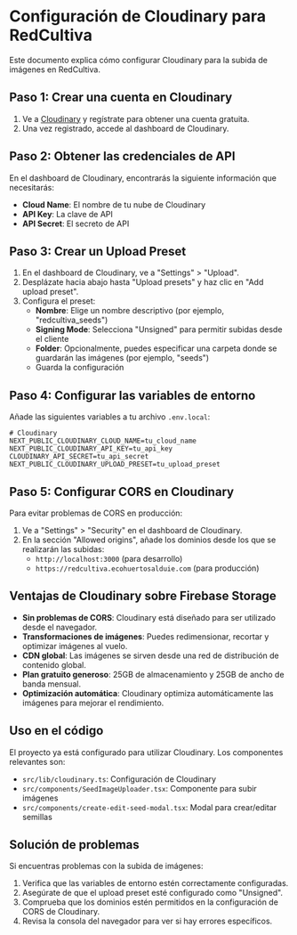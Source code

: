 # Configuración de Cloudinary para RedCultiva

Este documento explica cómo configurar Cloudinary para la subida de imágenes en RedCultiva.

## Paso 1: Crear una cuenta en Cloudinary

1. Ve a [Cloudinary](https://cloudinary.com/) y regístrate para obtener una cuenta gratuita.
2. Una vez registrado, accede al dashboard de Cloudinary.

## Paso 2: Obtener las credenciales de API

En el dashboard de Cloudinary, encontrarás la siguiente información que necesitarás:

- **Cloud Name**: El nombre de tu nube de Cloudinary
- **API Key**: La clave de API
- **API Secret**: El secreto de API

## Paso 3: Crear un Upload Preset

1. En el dashboard de Cloudinary, ve a "Settings" > "Upload".
2. Desplázate hacia abajo hasta "Upload presets" y haz clic en "Add upload preset".
3. Configura el preset:
   - **Nombre**: Elige un nombre descriptivo (por ejemplo, "redcultiva_seeds")
   - **Signing Mode**: Selecciona "Unsigned" para permitir subidas desde el cliente
   - **Folder**: Opcionalmente, puedes especificar una carpeta donde se guardarán las imágenes (por ejemplo, "seeds")
   - Guarda la configuración

## Paso 4: Configurar las variables de entorno

Añade las siguientes variables a tu archivo `.env.local`:

```
# Cloudinary
NEXT_PUBLIC_CLOUDINARY_CLOUD_NAME=tu_cloud_name
NEXT_PUBLIC_CLOUDINARY_API_KEY=tu_api_key
CLOUDINARY_API_SECRET=tu_api_secret
NEXT_PUBLIC_CLOUDINARY_UPLOAD_PRESET=tu_upload_preset
```

## Paso 5: Configurar CORS en Cloudinary

Para evitar problemas de CORS en producción:

1. Ve a "Settings" > "Security" en el dashboard de Cloudinary.
2. En la sección "Allowed origins", añade los dominios desde los que se realizarán las subidas:
   - `http://localhost:3000` (para desarrollo)
   - `https://redcultiva.ecohuertosalduie.com` (para producción)

## Ventajas de Cloudinary sobre Firebase Storage

- **Sin problemas de CORS**: Cloudinary está diseñado para ser utilizado desde el navegador.
- **Transformaciones de imágenes**: Puedes redimensionar, recortar y optimizar imágenes al vuelo.
- **CDN global**: Las imágenes se sirven desde una red de distribución de contenido global.
- **Plan gratuito generoso**: 25GB de almacenamiento y 25GB de ancho de banda mensual.
- **Optimización automática**: Cloudinary optimiza automáticamente las imágenes para mejorar el rendimiento.

## Uso en el código

El proyecto ya está configurado para utilizar Cloudinary. Los componentes relevantes son:

- `src/lib/cloudinary.ts`: Configuración de Cloudinary
- `src/components/SeedImageUploader.tsx`: Componente para subir imágenes
- `src/components/create-edit-seed-modal.tsx`: Modal para crear/editar semillas

## Solución de problemas

Si encuentras problemas con la subida de imágenes:

1. Verifica que las variables de entorno estén correctamente configuradas.
2. Asegúrate de que el upload preset esté configurado como "Unsigned".
3. Comprueba que los dominios estén permitidos en la configuración de CORS de Cloudinary.
4. Revisa la consola del navegador para ver si hay errores específicos. 